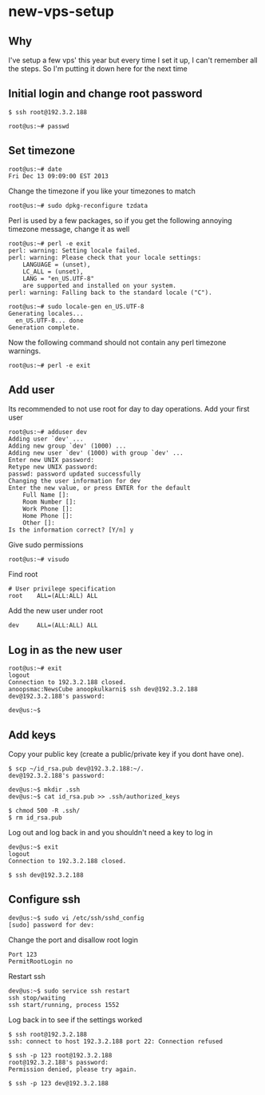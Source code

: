 new-vps-setup
=============

## Why

I've setup a few vps' this year but every time I set it up, I can't remember all the steps. So I'm putting it down here for the next time

## Initial login and change root password

`$ ssh root@192.3.2.188`

`root@us:~# passwd`

## Set timezone

```
root@us:~# date
Fri Dec 13 09:09:00 EST 2013
```

Change the timezone if you like your timezones to match

`root@us:~# sudo dpkg-reconfigure tzdata`

Perl is used by a few packages, so if you get the following annoying timezone message, change it as well

```
root@us:~# perl -e exit
perl: warning: Setting locale failed.
perl: warning: Please check that your locale settings:
	LANGUAGE = (unset),
	LC_ALL = (unset),
	LANG = "en_US.UTF-8"
    are supported and installed on your system.
perl: warning: Falling back to the standard locale ("C").
```

```
root@us:~# sudo locale-gen en_US.UTF-8
Generating locales...
  en_US.UTF-8... done
Generation complete.
```

Now the following command should not contain any perl timezone warnings.

`root@us:~# perl -e exit`

## Add user

Its recommended to not use root for day to day operations. Add your first user

```
root@us:~# adduser dev
Adding user `dev' ...
Adding new group `dev' (1000) ...
Adding new user `dev' (1000) with group `dev' ...
Enter new UNIX password:
Retype new UNIX password:
passwd: password updated successfully
Changing the user information for dev
Enter the new value, or press ENTER for the default
	Full Name []: 
	Room Number []:
	Work Phone []:
	Home Phone []:
	Other []:
Is the information correct? [Y/n] y
```

Give sudo permissions

```
root@us:~# visudo
```

Find root

```
# User privilege specification
root    ALL=(ALL:ALL) ALL
```
Add the new user under root
```
dev     ALL=(ALL:ALL) ALL
```

## Log in as the new user

```
root@us:~# exit
logout
Connection to 192.3.2.188 closed.
anoopsmac:NewsCube anoopkulkarni$ ssh dev@192.3.2.188
dev@192.3.2.188's password:

dev@us:~$
```

## Add keys

Copy your public key (create a public/private key if you dont have one).

```
$ scp ~/id_rsa.pub dev@192.3.2.188:~/.
dev@192.3.2.188's password:

dev@us:~$ mkdir .ssh
dev@us:~$ cat id_rsa.pub >> .ssh/authorized_keys

$ chmod 500 -R .ssh/
$ rm id_rsa.pub
```
Log out and log back in and you shouldn't need a key to log in
```
dev@us:~$ exit
logout
Connection to 192.3.2.188 closed.

$ ssh dev@192.3.2.188
```

## Configure ssh
```
dev@us:~$ sudo vi /etc/ssh/sshd_config
[sudo] password for dev:
```
Change the port and disallow root login
```
Port 123
PermitRootLogin no
```
Restart ssh
```
dev@us:~$ sudo service ssh restart
ssh stop/waiting
ssh start/running, process 1552
```
Log back in to see if the settings worked
```
$ ssh root@192.3.2.188
ssh: connect to host 192.3.2.188 port 22: Connection refused

$ ssh -p 123 root@192.3.2.188
root@192.3.2.188's password:
Permission denied, please try again.

$ ssh -p 123 dev@192.3.2.188
```
